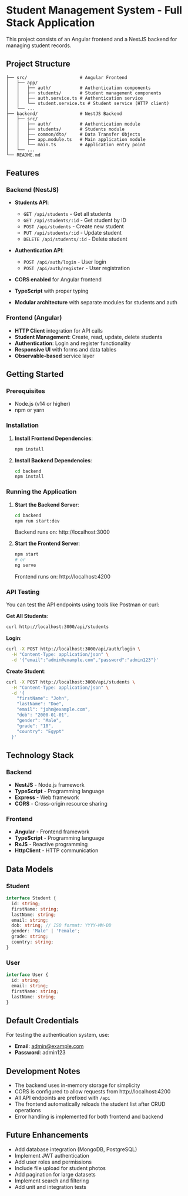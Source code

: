 # Student Management System - Full Stack Application

This project consists of an Angular frontend and a NestJS backend for managing student records.

## Project Structure

```
├── src/                    # Angular Frontend
│   ├── app/
│   │   ├── auth/           # Authentication components
│   │   ├── students/       # Student management components
│   │   ├── auth.service.ts # Authentication service
│   │   └── student.service.ts # Student service (HTTP client)
│   └── ...
├── backend/                # NestJS Backend
│   ├── src/
│   │   ├── auth/           # Authentication module
│   │   ├── students/       # Students module
│   │   ├── common/dto/     # Data Transfer Objects
│   │   ├── app.module.ts   # Main application module
│   │   └── main.ts         # Application entry point
│   └── ...
└── README.md
```

## Features

### Backend (NestJS)
- **Students API**:
  - `GET /api/students` - Get all students
  - `GET /api/students/:id` - Get student by ID
  - `POST /api/students` - Create new student
  - `PUT /api/students/:id` - Update student
  - `DELETE /api/students/:id` - Delete student

- **Authentication API**:
  - `POST /api/auth/login` - User login
  - `POST /api/auth/register` - User registration

- **CORS enabled** for Angular frontend
- **TypeScript** with proper typing
- **Modular architecture** with separate modules for students and auth

### Frontend (Angular)
- **HTTP Client** integration for API calls
- **Student Management**: Create, read, update, delete students
- **Authentication**: Login and register functionality
- **Responsive UI** with forms and data tables
- **Observable-based** service layer

## Getting Started

### Prerequisites
- Node.js (v14 or higher)
- npm or yarn

### Installation

1. **Install Frontend Dependencies**:
   ```bash
   npm install
   ```

2. **Install Backend Dependencies**:
   ```bash
   cd backend
   npm install
   ```

### Running the Application

1. **Start the Backend Server**:
   ```bash
   cd backend
   npm run start:dev
   ```
   Backend runs on: http://localhost:3000

2. **Start the Frontend Server**:
   ```bash
   npm start
   # or
   ng serve
   ```
   Frontend runs on: http://localhost:4200

### API Testing

You can test the API endpoints using tools like Postman or curl:

**Get All Students**:
```bash
curl http://localhost:3000/api/students
```

**Login**:
```bash
curl -X POST http://localhost:3000/api/auth/login \
  -H "Content-Type: application/json" \
  -d '{"email":"admin@example.com","password":"admin123"}'
```

**Create Student**:
```bash
curl -X POST http://localhost:3000/api/students \
  -H "Content-Type: application/json" \
  -d '{
    "firstName": "John",
    "lastName": "Doe",
    "email": "john@example.com",
    "dob": "2000-01-01",
    "gender": "Male",
    "grade": "10",
    "country": "Egypt"
  }'
```

## Technology Stack

### Backend
- **NestJS** - Node.js framework
- **TypeScript** - Programming language
- **Express** - Web framework
- **CORS** - Cross-origin resource sharing

### Frontend
- **Angular** - Frontend framework
- **TypeScript** - Programming language
- **RxJS** - Reactive programming
- **HttpClient** - HTTP communication

## Data Models

### Student
```typescript
interface Student {
  id: string;
  firstName: string;
  lastName: string;
  email: string;
  dob: string; // ISO format: YYYY-MM-DD
  gender: 'Male' | 'Female';
  grade: string;
  country: string;
}
```

### User
```typescript
interface User {
  id: string;
  email: string;
  firstName: string;
  lastName: string;
}
```

## Default Credentials

For testing the authentication system, use:
- **Email**: admin@example.com
- **Password**: admin123

## Development Notes

- The backend uses in-memory storage for simplicity
- CORS is configured to allow requests from http://localhost:4200
- All API endpoints are prefixed with `/api`
- The frontend automatically reloads the student list after CRUD operations
- Error handling is implemented for both frontend and backend

## Future Enhancements

- Add database integration (MongoDB, PostgreSQL)
- Implement JWT authentication
- Add user roles and permissions
- Include file upload for student photos
- Add pagination for large datasets
- Implement search and filtering
- Add unit and integration tests
